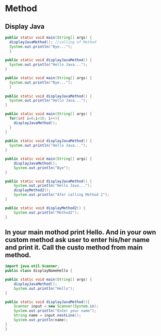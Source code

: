 Method
======
Display Java
------------
```java
public static void main(String[] args) {
  displayJavaMethod(); //calling of Method
  System.out.println("Bye...");
  }
	
public static void displayJavaMethod() {
  System.out.println("Hello Java...");
}
```
```java
public static void main(String[] args) {
  System.out.println("Bye...");
  }
	
public static void displayJavaMethod() {
  System.out.println("Hello Java...");
}
```
```java
public static void main(String[] args) {
  for(int i=0;i<10; i++){
    displayJavaMethod();
  }
}
	
public static void displayJavaMethod() {
  System.out.println("Hello Java...");
}
```
```java
public static void main(String[] args) {
	displayJavaMethod();
	System.out.println("Bye");
}

public static void displayJavaMethod() {
	System.out.println("Hello Java...");
	displayMethod2();
	System.out.println("Afer calling Method 2");
}

public static void displayMethod2() {
	System.out.println("Method2");
}
```
In your main mothod print Hello. And in your own custom method ask user to enter his/her name and print it. Call the custo method from  main method.
---------------------------------------------------------------------------------------------------------------------------
```java
import java.util.Scanner;
public class displayNameHello {

public static void main(String[] args) {
	displayJavaMethod();
	System.out.println("Hello");
}

public static void displayJavaMethod(){
	Scanner input = new Scanner(System.in);
	System.out.println("Enter your name");
	String name = input.nextLine();
	System.out.println(name);
}
}
```
